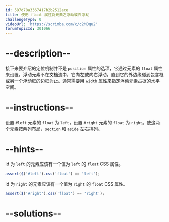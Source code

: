 ```yaml
---
id: 587d78a3367417b2b2512ace
title: 使用 float 属性将元素左浮动或右浮动
challengeType: 0
videoUrl: 'https://scrimba.com/c/c2MDqu2'
forumTopicId: 301066
---
```


# --description--

接下来要介绍的定位机制并不是 `position` 属性的选项，它通过元素的 `float` 属性来设置。浮动元素不在文档流中，它向左或向右浮动，直到它的外边缘碰到包含框或另一个浮动框的边框为止。通常需要用 `width` 属性来指定浮动元素占据的水平空间。

# --instructions--

设置 `#left` 元素的 `float` 为 `left`，设置 `#right` 元素的 `float` 为 `right`。使这两个元素按两列布局，`section` 和 `aside` 左右排列。

# --hints--

id 为 `left` 的元素应该有一个值为 `left` 的 `float` CSS 属性。

```js
assert($('#left').css('float') == 'left');
```

id 为 `right` 的元素应该有一个值为 `right` 的 `float` CSS 属性。

```js
assert($('#right').css('float') == 'right');
```

# --solutions--

